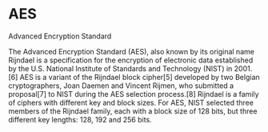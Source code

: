 # AES
Advanced Encryption Standard

The Advanced Encryption Standard (AES), also known by its original name Rijndael is a specification for the encryption of electronic data established by the U.S. National Institute of Standards and Technology (NIST) in 2001.[6]
AES is a variant of the Rijndael block cipher[5] developed by two Belgian cryptographers, Joan Daemen and Vincent Rijmen, 
who submitted a proposal[7] to NIST during the AES selection process.[8] Rijndael is a family of ciphers with different key and block sizes. 
For AES, NIST selected three members of the Rijndael family, each with a block size of 128 bits, but three different key lengths: 128, 192 and 256 bits.

